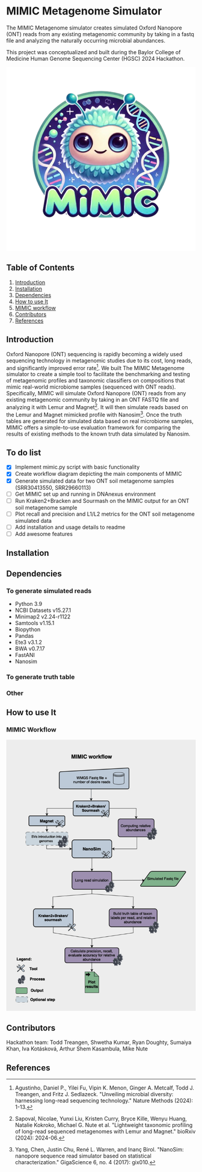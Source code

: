 # MIMIC Metagenome Simulator

The MIMIC Metagenome simulator creates simulated Oxford Nanopore (ONT) reads from any existing metagenomic community
by taking in a fastq file and analyzing the naturally occurring microbial abundances. 

This project was conceptualized and built during the
Baylor College of Medicine Human Genome Sequencing Center (HGSC) 2024 Hackathon. 


![alt text](docs/img/logo_small.png)

## Table of Contents 
1. [Introduction](#introduction) 
2. [Installation](#installation) 
3. [Dependencies](#dependencies)
4. [How to use It](#how-to-use-it) 
6. [MIMIC workflow](#mimic-workflow) 
7. [Contributors](#contributors) 
8. [References](#references) 


## Introduction

Oxford Nanopore (ONT) sequencing is rapidly becoming a widely used sequencing technology in metagenomic studies due to its cost, long reads, and significantly improved error rate[^1]. We built The MIMIC Metagenome simulator to create a simple tool to facilitate the benchmarking and testing of metagenomic profiles and taxonomic classifiers on compositions that mimic real-world microbiome samples (sequenced with ONT reads). Specifically,  MIMIC will simulate Oxford Nanopore (ONT) reads from any existing metagenomic community by taking in an ONT FASTQ file and analyzing it with Lemur and Magnet[^2]. It will then simulate reads based on the Lemur and Magnet mimicked profile with Nanosim[^3]. Once the truth tables are generated for simulated data based on real microbiome samples, MIMIC offers a simple-to-use evaluation framework for comparing the results of existing methods to the known truth data simulated by Nanosim.

## To do list

- [x] Implement mimic.py script with basic functionality
- [x] Create workflow diagram depicting the main components of MIMIC
- [x] Generate simulated data for two ONT soil metagenome samples (SRR30413550, SRR29660113)
- [ ] Get MIMIC set up and running in DNAnexus environment
- [ ] Run Kraken2+Bracken and Sourmash on the MIMIC output for an ONT soil metagenome sample
- [ ] Plot recall and precision and L1/L2 metrics for the ONT soil metagenome simulated data
- [ ] Add installation and usage details to readme
- [ ] Add awesome features

## Installation

## Dependencies

### To generate simulated reads

- Python 3.9
- NCBI Datasets v15.27.1
- Minimap2 v2.24-r1122
- Samtools v1.15.1
- Biopython
- Pandas
- Ete3 v3.1.2
- BWA v0.7.17
- FastANI
- Nanosim

### To generate truth table

### Other 


## How to use It


### MIMIC Workflow
![alt text](docs/img/flowchart_v3.png)

## Contributors

Hackathon team: Todd	Treangen, Shwetha	Kumar, Ryan	Doughty, Sumaiya	Khan, Iva	Kotásková, Arthur	Shem Kasambula, Mike	Nute

## References 

[^1]: Agustinho, Daniel P., Yilei Fu, Vipin K. Menon, Ginger A. Metcalf, Todd J. Treangen, and Fritz J. Sedlazeck. "Unveiling microbial diversity: harnessing long-read sequencing technology." Nature Methods (2024): 1-13.

[^2]: Sapoval, Nicolae, Yunxi Liu, Kristen Curry, Bryce Kille, Wenyu Huang, Natalie Kokroko, Michael G. Nute et al. "Lightweight taxonomic profiling of long-read sequenced metagenomes with Lemur and Magnet." bioRxiv (2024): 2024-06.

[^3]: Yang, Chen, Justin Chu, René L. Warren, and Inanç Birol. "NanoSim: nanopore sequence read simulator based on statistical characterization." GigaScience 6, no. 4 (2017): gix010.
